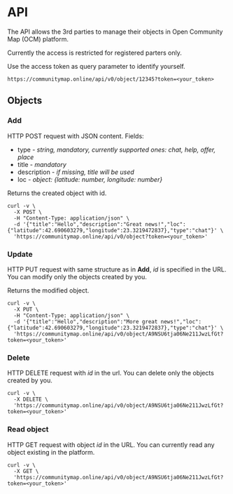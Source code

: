 # API

The API allows the 3rd parties to manage their objects in Open Community Map (OCM) platform.

Currently the access is restricted for registered parters only.

Use the access token as query parameter to identify yourself.

```
https://communitymap.online/api/v0/object/12345?token=<your_token>
```

## Objects

### Add

HTTP POST request with JSON content. Fields:

-   type - _string, mandatory, currently supported ones: chat, help, offer, place_
-   title - _mandatory_
-   description - _if missing, title will be used_
-   loc - _object: {latitude: number, longitude: number}_

Returns the created object with id.

```
curl -v \
  -X POST \
  -H "Content-Type: application/json" \
  -d '{"title":"Hello","description":"Great news!","loc":{"latitude":42.690603279,"longitude":23.3219472837},"type":"chat"}' \
  'https://communitymap.online/api/v0/object?token=<your_token>'
```

### Update

HTTP PUT request with same structure as in **Add**, _id_ is specified in the URL. You can modify only the objects created by you.

Returns the modified object.

```
curl -v \
  -X PUT \
  -H "Content-Type: application/json" \
  -d '{"title":"Hello","description":"More great news!","loc":{"latitude":42.690603279,"longitude":23.3219472837},"type":"chat"}' \
  'https://communitymap.online/api/v0/object/A9NSU6tja06Ne211JwzLfGt?token=<your_token>'
```

### Delete

HTTP DELETE request with _id_ in the url. You can delete only the objects created by you.

```
curl -v \
  -X DELETE \
  'https://communitymap.online/api/v0/object/A9NSU6tja06Ne211JwzLfGt?token=<your_token>'
```

### Read object

HTTP GET request with object _id_ in the URL. You can currently read any object existing in the platform.

```
curl -v \
  -X GET \
  'https://communitymap.online/api/v0/object/A9NSU6tja06Ne211JwzLfGt?token=<your_token>'
```
